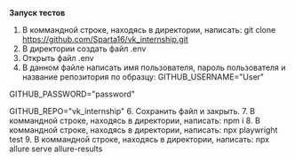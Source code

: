 **Запуск тестов**
1. В коммандной строке, находясь в директории, написать: git clone https://github.com/Sparta16/vk_internship.git
2. В директории создать файл .env
3. Открыть файл .env
4. В данном файле написать имя пользователя, пароль пользователя и название репозитория по образцу:
GITHUB_USERNAME="User"

GITHUB_PASSWORD="password"

GITHUB_REPO="vk_internship"
6. Сохранить файл и закрыть.
7. В коммандной строке, находясь в директории, написать: npm i
8. В коммандной строке, находясь в директории, написать: npx playwright test
9. В коммандной строке, находясь в директории, написать: npx allure serve allure-results
